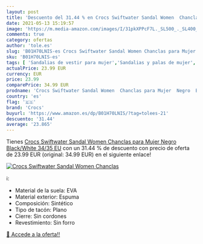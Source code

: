 ```yaml
---
layout: post
title: 'Descuento del 31.44 % en Crocs Swiftwater Sandal Women  Chanclas '
date: 2021-05-13 15:19:57
image: 'https://m.media-amazon.com/images/I/31pkXPPcF7L._SL500_._SL400_.jpg'
comments: true
category: ofertas
author: 'tole.es'
slug: 'B01H70LNIS-es Crocs Swiftwater Sandal Women Chanclas para Mujer Negro...'
sku: 'B01H70LNIS-es'
tags: [ 'Sandalias de vestir para mujer','Sandalias y palas de mujer','Zapatos','Zapatos para mujer','Zapatos y complementos','chanclas','crocs', ]
actualPrice: 23.99 EUR
currency: EUR
price: 23.99
comparePrice: 34.99 EUR
prodname: 'Crocs Swiftwater Sandal Women  Chanclas para Mujer  Negro  Black/White   34/35 EU'
country: 'es'
flag: '🇪🇸'
brand: 'Crocs'
buyurl: 'https://www.amazon.es/dp/B01H70LNIS/?tag=tolees-21'
descuento: '31.44'
average: '23.865'
---
```


Tienes [Crocs Swiftwater Sandal Women  Chanclas para Mujer  Negro  Black/White   34/35 EU](https://www.amazon.es/dp/B01H70LNIS/?tag=tolees-21) con un 31.44 % de descuento con precio de oferta de 23.99 EUR (original: 34.99 EUR) en el siguiente enlace!

[![Crocs Swiftwater Sandal Women  Chanclas ](https://m.media-amazon.com/images/I/31pkXPPcF7L._SL500_._SL400_.jpg)](https://www.amazon.es/dp/B01H70LNIS/?tag=tolees-21)

ℹ️:

- Material de la suela: EVA
- Material exterior: Espuma
- Composición: Sintético
- Tipo de tacón: Plano
- Cierre: Sin cordones
- Revestimiento: Sin forro

[🛒 Accede a la oferta!!](https://www.amazon.es/dp/B01H70LNIS/?tag=tolees-21)
